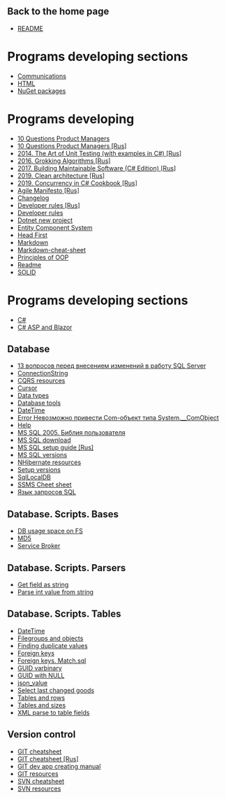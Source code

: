## Back to the home page
- [README](../README.md)

# Programs developing sections
- [Communications](Communications/README.md)
- [HTML](HTML/README.md)
- [NuGet packages](NuGet/README.md)

# Programs developing
- [10 Questions Product Managers](10%20Questions%20Product%20Managers.md)
- [10 Questions Product Managers [Rus]](10%20Questions%20Product%20Managers%20[Rus].md)
- [2014. The Art of Unit Testing (with examples in C#) [Rus]](2014.%20The%20Art%20of%20Unit%20Testing%20(with%20examples%20in%20C#)%20[Rus].txt)
- [2016. Grokking Algorithms [Rus]](2016.%20Grokking%20Algorithms%20[Rus].txt)
- [2017. Building Maintainable Software (C# Edition) [Rus]](2017.%20Building%20Maintainable%20Software%20(C#%20Edition)%20[Rus].txt)
- [2019. Clean architecture [Rus]](2019.%20Clean%20architecture%20[Rus].txt)
- [2019. Concurrency in C# Cookbook [Rus]](2019.%20Concurrency%20in%20C#%20Cookbook%20[Rus].txt)
- [Agile Manifesto [Rus]](Agile%20Manifesto%20[Rus].txt)
- [Changelog](Changelog.txt)
- [Developer rules [Rus]](Developer%20rules%20[Rus].txt)
- [Developer rules](Developer%20rules.txt)
- [Dotnet new project](Dotnet%20new%20project.txt)
- [Entity Component System](Entity%20Component%20System.txt)
- [Head First](Head%20First.txt)
- [Markdown](Markdown.md)
- [Markdown-cheat-sheet](Markdown-cheat-sheet.md)
- [Principles of OOP](Principles%20of%20OOP.txt)
- [Readme](Readme.md)
- [SOLID](SOLID.txt)

# Programs developing sections
- [C#](C%23/README.md)
- [C# ASP and Blazor](C%23%20ASP%20and%20Blazor/README.md)

## Database
- [13 вопросов перед внесением изменений в работу SQL Server](Database/13%20вопросов%20перед%20внесением%20изменений%20в%20работу%20SQL%20Server.txt)
- [ConnectionString](Database/ConnectionString.txt)
- [CQRS resources](Database/CQRS%20resources.txt)
- [Cursor](Database/Cursor.txt)
- [Data types](Database/Data%20types.txt)
- [Database tools](Database/Database%20tools.txt)
- [DateTime](Database/DateTime.txt)
- [Error Невозможно привести Com-объект типа System.__ComObject](Database/Error%20Невозможно%20привести%20Com-объект%20типа%20System.__ComObject.txt)
- [Help](Database/Help.txt)
- [MS SQL 2005. Библия пользователя](Database/MS%20SQL%202005.%20Библия%20пользователя.txt)
- [MS SQL download](Database/MS%20SQL%20download.txt)
- [MS SQL setup guide [Rus]](Database/MS%20SQL%20setup%20guide%20[Rus].txt)
- [MS SQL versions](Database/MS%20SQL%20versions.txt)
- [NHibernate resources](Database/NHibernate%20resources.txt)
- [Setup versions](Database/Setup%20versions.txt)
- [SqlLocalDB](Database/SqlLocalDB.md)
- [SSMS Cheet sheet](Database/SSMS%20Cheet%20sheet.md)
- [Язык запросов SQL](Database/Язык%20запросов%20SQL.txt)

## Database. Scripts. Bases
- [DB usage space on FS](Database/Scripts/Bases/DB%20usage%20space%20on%20FS.sql)
- [MD5](Database/Scripts/Bases/MD5.sql)
- [Service Broker](Database/Scripts/Bases/Service%20Broker.sql)

## Database. Scripts. Parsers
- [Get field as string](Database/Scripts/Parsers/Get%20field%20as%20string.sql)
- [Parse int value from string](Database/Scripts/Parsers/Parse%20int%20value%20from%20string.sql)

## Database. Scripts. Tables
- [DateTime](Database/Scripts/Tables/DateTime.sql)
- [Filegroups and objects](Database/Scripts/Tables/Filegroups%20and%20objects.sql)
- [Finding duplicate values](Database/Scripts/Tables/Finding%20duplicate%20values.sql)
- [Foreign keys](Database/Scripts/Tables/Foreign%20keys.sql)
- [Foreign keys. Match.sql](Database/Scripts/Tables/Foreign%20keys.%20Match.sql)
- [GUID varbinary](Database/Scripts/Tables/GUID%20varbinary.sql)
- [GUID with NULL](Database/Scripts/Tables/GUID%20with%20NULL.sql)
- [json_value](Database/Scripts/Tables/json_value.sql)
- [Select last changed goods](Database/Scripts/Tables/Select%20last%20changed%20goods.sql)
- [Tables and rows](Database/Scripts/Tables/Tables%20and%20rows.sql)
- [Tables and sizes](Database/Scripts/Tables/Tables%20and%20sizes.sql)
- [XML parse to table fields](Database/Scripts/Tables/XML%20parse%20to%20table%20fields.sql)

## Version control
- [GIT cheatsheet](Version%20control/GIT%20cheatsheet.md)
- [GIT cheatsheet [Rus]](Version%20control/GIT%20cheatsheet%20[Rus].md)
- [GIT dev app creating manual](Version%20control/GIT%20dev%20app%20creating%20manual.md)
- [GIT resources](Version%20control/GIT%20resources.md)
- [SVN cheatsheet](Version%20control/SVN%20cheatsheet.md)
- [SVN resources](Version%20control/SVN%20resources.md)
